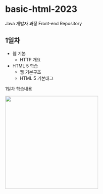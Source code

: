 # basic-html-2023
Java 개발자 과정 Front-end Repository

## 1일차
- 웹 기본
    - HTTP 개요
- HTML 5 학습
    - 웹 기본구조
    - HTML 5 기본태그

1일차 학습내용
<!-- ![멀티미디어](https://raw.githubusercontent.com/LeeSeongHui/basic-html-2023/main/image/image.png) --> <!-- 사이즈 조정 불가 -->
<img src="https://raw.githubusercontent.com/LeeSeongHui/basic-html-2023/main/image/image.png" width="300">
